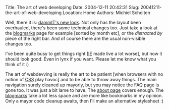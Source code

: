 Title: The art of web developing
Date: 2004-12-11 20:42:31
Slug: 20041211-the-art-of-web-developing
Location: Home
Authors: Michiel Scholten

<p>Well, there it is: <a href="http://aquariusoft.org/~mbscholt/">dammIT's new look</a>. Not only has the layout been overhauled, there's been some technical changes too. Just take a look at the <a href="blogmarks.php">blogmarks</a> page for example [sorted by month etc], or the <em>distracted by</em> piece of the right bar. And of course there are the usual non-visible changes too.</p>
<p>I've been quite busy to get things right [<acronym title="Instant Errors">IE</acronym> made live a lot worse], but now it should look good. Even in lynx if you want. Please let me know what you think of it :)</p>
<p>The art of webdevving is really the art to be patient [when browsers with no notion of <acronym title="Cascading Style Sheets">CSS</acronym> play havoc] and to be able to throw away things. The main navigation surely cleaned up mayorly, but you may notice the FAQ page is gone too. It was just a bit lame to have. The <a href="index.php?page=about">about page</a> covers enough. The <a href="blogmarks.php">blogmarks</a> take a lot less space and are more like bookmarks in my opinion. Only a mayor code cleanup awaits, then I'll make an alternative stylesheet :)</p>